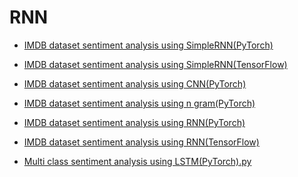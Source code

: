 # RNN  

* [IMDB dataset sentiment analysis using SimpleRNN(PyTorch)](https://github.com/galaxy1014/TorchAndTensorflow/blob/main/RNN/IMDB%20dataset%20sentiment%20analysis%20using%20SimpleRNN(PyTorch).py)

* [IMDB dataset sentiment analysis using SimpleRNN(TensorFlow)](https://github.com/galaxy1014/TorchAndTensorflow/blob/main/RNN/IMDB%20dataset%20sentiment%20analysis%20using%20SimpleRNN(TensorFlow).py)  

* [IMDB dataset sentiment analysis using CNN(PyTorch)](https://github.com/galaxy1014/TorchAndTensorflow/blob/main/RNN/IMDB%20dataset%20sentiment%20analysis%20using%20CNN(PyTorch).py)

* [IMDB dataset sentiment analysis using n gram(PyTorch)](https://github.com/galaxy1014/TorchAndTensorflow/blob/main/RNN/IMDB%20dataset%20sentiment%20analysis%20using%20n%20gram(PyTorch).py)  

* [IMDB dataset sentiment analysis using RNN(PyTorch)](https://github.com/galaxy1014/TorchAndTensorflow/blob/main/RNN/IMDB%20dataset%20sentiment%20analysis%20using%20RNN(PyTorch).py)  

* [IMDB dataset sentiment analysis using RNN(TensorFlow)](https://github.com/galaxy1014/TorchAndTensorflow/blob/main/RNN/IMDB%20dataset%20sentiment%20analysis%20using%20RNN(TensorFlow).py)

* [Multi class sentiment analysis using LSTM(PyTorch).py](https://github.com/galaxy1014/TorchAndTensorflow/blob/main/RNN/Multi%20class%20sentiment%20analysis%20using%20LSTM(PyTorch).py)
